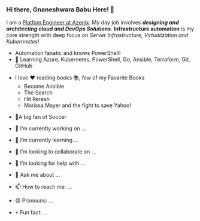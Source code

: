 ### Hi there, Gnaneshwara Babu Here! 👋

<!--
**code2gnana/code2gnana** is a ✨ _special_ ✨ repository because its `README.md` (this file) appears on your GitHub profile.
-->
I am a [Platfom Engineer at Azenix](https://www.linkedin.com/in/gnaneshwara-babu/). My day job involves ***designing and architecting cloud and DevOps Solutions***. **Infrastructure automation** is my core strength with deep focus on *Server Infrastructure, Virtualization and Kubernnetes!*

- Automation fanatic and knows PowerShell!
- 🌻 Learning Azure, Kubernetes, PowerShell, Go, Ansible, Terraform, Git, GitHub
* I love :heart: reading books 📚, few of my Favarite Books 
  * Become Ansible
  * The Search
  * Hit Reresh
  * Marissa Mayer and the fight to save Yahoo!
- 🏅A big fan of Soccer

- 🔭 I’m currently working on ...
- 🌱 I’m currently learning ...
- 👯 I’m looking to collaborate on ...
- 🤔 I’m looking for help with ...
- 💬 Ask me about ...
- 📫 How to reach me: ...
- 😄 Pronouns: ...
- ⚡ Fun fact: ...

